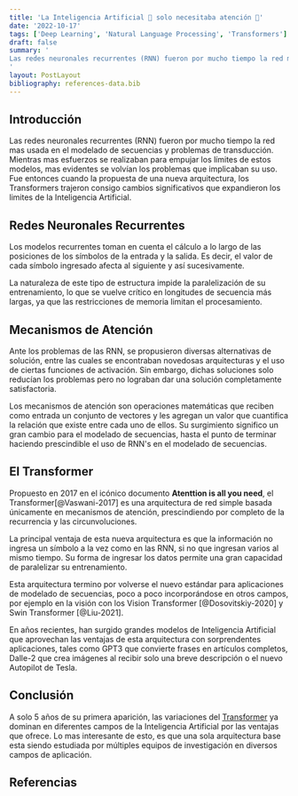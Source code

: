 ```yaml
---
title: 'La Inteligencia Artificial 🧠 solo necesitaba atención 👀'
date: '2022-10-17'
tags: ['Deep Learning', 'Natural Language Processing', 'Transformers']
draft: false
summary: '
Las redes neuronales recurrentes (RNN) fueron por mucho tiempo la red mas usada en el modelado de secuencias y problemas de transducción. Mientras mas esfuerzos se realizaban para empujar los límites de estos modelos, mas evidentes se volvían los problemas que implicaban su uso.
'
layout: PostLayout
bibliography: references-data.bib
---
```


## Introducción

Las redes neuronales recurrentes (RNN) fueron por mucho tiempo la red mas usada en el modelado de secuencias y problemas de transducción. Mientras mas esfuerzos se realizaban para empujar los límites de estos modelos, mas evidentes se volvían los problemas que implicaban su uso. Fue entonces cuando la propuesta de una nueva arquitectura, los Transformers trajeron consigo cambios significativos que expandieron los limites de la Inteligencia Artificial.

## Redes Neuronales Recurrentes

Los modelos recurrentes toman en cuenta el cálculo a lo largo de las posiciones de los símbolos de la entrada y la salida. Es decir, el valor de cada símbolo ingresado afecta al siguiente y así sucesivamente.

La naturaleza de este tipo de estructura impide la paralelización de su entrenamiento, lo que se vuelve crítico en longitudes de secuencia más largas, ya que las restricciones de memoria limitan el procesamiento.

## Mecanismos de Atención

Ante los problemas de las RNN, se propusieron diversas alternativas de solución, entre las cuales se encontraban novedosas arquitecturas y el uso de ciertas funciones de activación. Sin embargo, dichas soluciones solo reducían los problemas pero no lograban dar una solución completamente satisfactoria.

Los mecanismos de atención son operaciones matemáticas que reciben como entrada un conjunto de vectores y les agregan un valor que cuantifica la relación que existe entre cada uno de ellos. Su surgimiento significo un gran cambio para el modelado de secuencias, hasta el punto de terminar haciendo prescindible el uso de RNN's en el modelado de secuencias.

## El Transformer

Propuesto en 2017 en el icónico documento **Atenttion is all you need**, el Transformer[@Vaswani-2017] es una arquitectura de red simple basada únicamente en mecanismos de atención, prescindiendo por completo de la recurrencia y las circunvoluciones.

La principal ventaja de esta nueva arquitectura es que la información no ingresa un símbolo a la vez como en las RNN, si no que ingresan varios al mismo tiempo. Su forma de ingresar los datos permite una gran capacidad de paralelizar su entrenamiento.

Esta arquitectura termino por volverse el nuevo estándar para aplicaciones de modelado de secuencias, poco a poco incorporándose en otros campos, por ejemplo en la visión con los Vision Transformer [@Dosovitskiy-2020] y Swin Transformer [@Liu-2021].

En años recientes, han surgido grandes modelos de Inteligencia Artificial que aprovechan las ventajas de esta arquitectura con sorprendentes aplicaciones, tales como GPT3 que convierte frases en artículos completos, Dalle-2 que crea imágenes al recibir solo una breve descripción o el nuevo Autopilot de Tesla.

## Conclusión

A solo 5 años de su primera aparición, las variaciones del [Transformer](https://raulpacheco.dev/tags/transformers) ya dominan en diferentes campos de la Inteligencia Artificial por las ventajas que ofrece. Lo mas interesante de esto, es que una sola arquitectura base esta siendo estudiada por múltiples equipos de investigación en diversos campos de aplicación.

## Referencias
